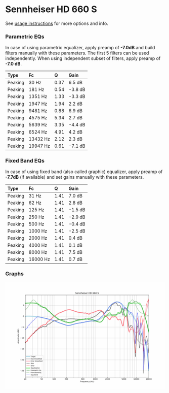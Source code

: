 # Sennheiser HD 660 S
See [usage instructions](https://github.com/jaakkopasanen/AutoEq#usage) for more options and info.

### Parametric EQs
In case of using parametric equalizer, apply preamp of **-7.0dB** and build filters manually
with these parameters. The first 5 filters can be used independently.
When using independent subset of filters, apply preamp of **-7.0 dB**.

| Type    | Fc       |    Q | Gain    |
|:--------|:---------|:-----|:--------|
| Peaking | 30 Hz    | 0.37 | 6.5 dB  |
| Peaking | 181 Hz   | 0.54 | -3.8 dB |
| Peaking | 1351 Hz  | 1.33 | -3.3 dB |
| Peaking | 1947 Hz  | 1.94 | 2.2 dB  |
| Peaking | 9481 Hz  | 0.88 | 6.9 dB  |
| Peaking | 4575 Hz  | 5.34 | 2.7 dB  |
| Peaking | 5639 Hz  | 3.35 | -4.4 dB |
| Peaking | 6524 Hz  | 4.91 | 4.2 dB  |
| Peaking | 13432 Hz | 2.12 | 2.3 dB  |
| Peaking | 19947 Hz | 0.61 | -7.1 dB |

### Fixed Band EQs
In case of using fixed band (also called graphic) equalizer, apply preamp of **-7.7dB**
(if available) and set gains manually with these parameters.

| Type    | Fc       |    Q | Gain    |
|:--------|:---------|:-----|:--------|
| Peaking | 31 Hz    | 1.41 | 7.0 dB  |
| Peaking | 62 Hz    | 1.41 | 2.8 dB  |
| Peaking | 125 Hz   | 1.41 | -1.5 dB |
| Peaking | 250 Hz   | 1.41 | -2.9 dB |
| Peaking | 500 Hz   | 1.41 | -0.4 dB |
| Peaking | 1000 Hz  | 1.41 | -2.5 dB |
| Peaking | 2000 Hz  | 1.41 | 0.4 dB  |
| Peaking | 4000 Hz  | 1.41 | 0.1 dB  |
| Peaking | 8000 Hz  | 1.41 | 7.5 dB  |
| Peaking | 16000 Hz | 1.41 | 0.7 dB  |

### Graphs
![](./Sennheiser%20HD%20660%20S.png)
